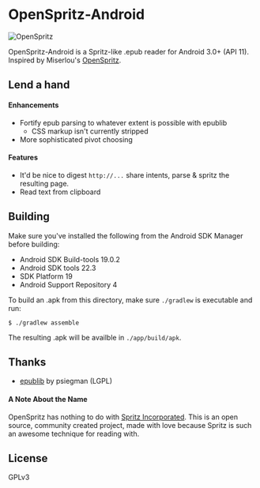 # OpenSpritz-Android

![OpenSpritz](http://i.imgur.com/3ACFJ5s.gif)

OpenSpritz-Android is a Spritz-like .epub reader for Android 3.0+ (API 11). Inspired by Miserlou's [OpenSpritz](https://github.com/Miserlou/OpenSpritz).

## Lend a hand

#### Enhancements

+ Fortify epub parsing to whatever extent is possible with epublib
    + CSS markup isn't currently stripped
+ More sophisticated pivot choosing

#### Features

+ It'd be nice to digest `http://...` share intents, parse & spritz the resulting page.
+ Read text from clipboard

## Building

Make sure you've installed the following from the Android SDK Manager before building:

+ Android SDK Build-tools 19.0.2
+ Android SDK tools 22.3
+ SDK Platform 19
+ Android Support Repository 4

To build an .apk from this directory, make sure `./gradlew` is executable and run:

    $ ./gradlew assemble
    
The resulting .apk will be availble in `./app/build/apk`.


## Thanks

+ [epublib](https://github.com/psiegman/epublib) by psiegman (LGPL)

#### A Note About the Name

OpenSpritz has nothing to do with [Spritz Incorporated](http://www.spritzinc.com/). This is an open source, community created project, made with love because Spritz is such an awesome technique for reading with.

## License

GPLv3